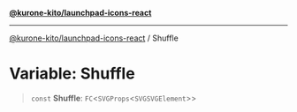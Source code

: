 [**@kurone-kito/launchpad-icons-react**](../README.md)

***

[@kurone-kito/launchpad-icons-react](../globals.md) / Shuffle

# Variable: Shuffle

> `const` **Shuffle**: `FC`\<`SVGProps`\<`SVGSVGElement`\>\>
